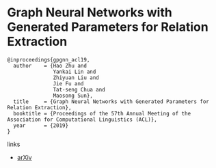 # Graph Neural Networks with Generated Parameters for Relation Extraction

```
@inproceedings{gpgnn_acl19,
  author    = {Hao Zhu and
               Yankai Lin and
               Zhiyuan Liu and
               Jie Fu and
               Tat-seng Chua and
               Maosong Sun},
  title     = {Graph Neural Networks with Generated Parameters for Relation Extraction},
  booktitle = {Proceedings of the 57th Annual Meeting of the Association for Computational Linguistics (ACL)},
  year      = {2019}
}
```

links
- [arXiv](https://arxiv.org/abs/1902.00756)
